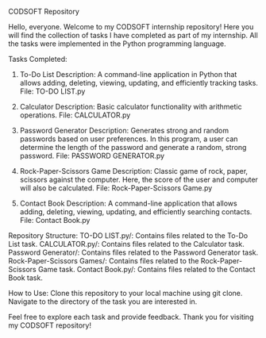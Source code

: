 CODSOFT Repository

Hello, everyone. Welcome to my CODSOFT internship repository! Here you will find the collection of tasks I have completed as part of my internship. All the tasks were implemented in the Python programming language.

Tasks Completed:

1. To-Do List
Description: A command-line application in Python that allows adding, deleting, viewing, updating, and efficiently tracking tasks. 
File: TO-DO LIST.py

2. Calculator
Description: Basic calculator functionality with arithmetic operations.
File: CALCULATOR.py

3. Password Generator
Description: Generates strong and random passwords based on user preferences. In this program, a user can determine the length of the password and generate a random, strong password.
File: PASSWORD GENERATOR.py

4. Rock-Paper-Scissors Game
Description: Classic game of rock, paper, scissors against the computer. Here, the score of the user and computer will also be calculated.
File: Rock-Paper-Scissors Game.py

5. Contact Book
Description: A command-line application that allows adding, deleting, viewing, updating, and efficiently searching contacts.
File: Contact Book.py

Repository Structure:
TO-DO LIST.py/: Contains files related to the To-Do List task.
CALCULATOR.py/: Contains files related to the Calculator task.
Password Generator/: Contains files related to the Password Generator task.
Rock-Paper-Scissors Games/: Contains files related to the Rock-Paper-Scissors Game task.
Contact Book.py/: Contains files related to the Contact Book task.

How to Use:
Clone this repository to your local machine using git clone.
Navigate to the directory of the task you are interested in.

Feel free to explore each task and provide feedback. Thank you for visiting my CODSOFT repository!

